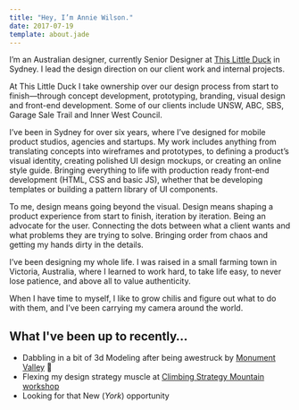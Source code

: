 ```yaml
---
title: "Hey, I’m Annie Wilson."
date: 2017-07-19
template: about.jade
---
```


<p class="large">I’m an Australian designer, currently Senior Designer at <a href="https://thislittleduck.com" target="_blank">This Little Duck</a> in Sydney. I lead the design direction on our client work and internal projects.

At This Little Duck I take ownership over our design process from start to finish—through concept development, prototyping, branding, visual design and front-end development. Some of our clients include UNSW, ABC, SBS, Garage Sale Trail and Inner West Council.

I’ve been in Sydney for over six years, where I’ve designed for mobile product studios, agencies and startups. My work includes anything from translating concepts into wireframes and prototypes, to defining a product’s visual identity, creating polished UI design mockups, or creating an online style guide. Bringing everything to life with production ready front-end development (HTML, CSS and basic JS), whether that be developing templates or building a pattern library of UI components.

To me, design means going beyond the visual. Design means shaping a product experience from start to finish, iteration by iteration. Being an advocate for the user. Connecting the dots between what a client wants and what problems they are trying to solve. Bringing order from chaos and getting my hands dirty in the details.

I’ve been designing my whole life. I was raised in a small farming town in Victoria, Australia, where I learned to work hard, to take life easy, to never lose patience, and above all to value authenticity.

When I have time to myself, I like to grow chilis and figure out what to do with them, and I’ve been carrying my camera around the world.

## What I've been up to recently…

* Dabbling in a bit of 3d Modeling after being awestruck by <a href="https://www.monumentvalleygame.com/" target="_blank">Monument Valley</a> 🙌
* Flexing my design strategy muscle at <a href="https://www.eventbrite.com.au/e/climbing-strategy-mountain-mindset-and-tools-to-amplify-your-value-tickets-33446973799#" target="_blank">Climbing Strategy Mountain workshop</a>
* Looking for that New (*York*) opportunity
